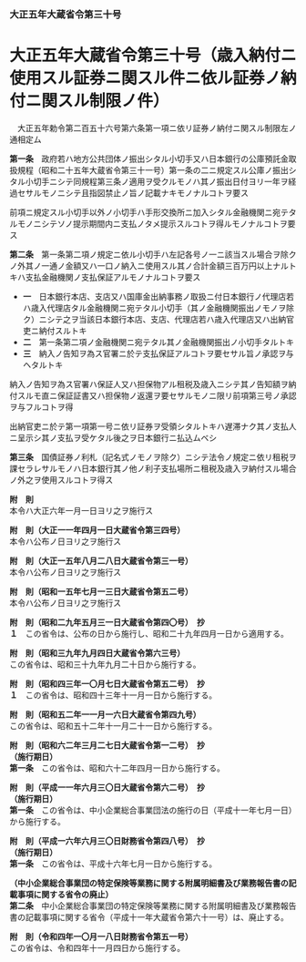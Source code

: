 ### 大正五年大蔵省令第三十号  
# 大正五年大蔵省令第三十号（歳入納付ニ使用スル証券ニ関スル件ニ依ル証券ノ納付ニ関スル制限ノ件）  
　大正五年勅令第二百五十六号第六条第一項ニ依リ証券ノ納付ニ関スル制限左ノ通相定ム  
  
**第一条**　政府若ハ地方公共団体ノ振出シタル小切手又ハ日本銀行の公庫預託金取扱規程（昭和二十五年大蔵省令第三十一号）第一条の二ニ規定スル公庫ノ振出シタル小切手ニシテ同規程第三条ノ適用ヲ受クルモノハ其ノ振出日付ヨリ一年ヲ経過セサルモノニシテ且指図禁止ノ旨ノ記載ナキモノナルコトヲ要ス  
  
前項ニ規定スル小切手以外ノ小切手ハ手形交換所ニ加入シタル金融機関ニ宛テタルモノニシテソノ提示期間内ニ支払ノタメ提示スルコトヲ得ルモノナルコトヲ要ス  
  
**第二条**　第一条第二項ノ規定ニ依ル小切手ハ左記各号ノ一ニ該当スル場合ヲ除クノ外其ノ一通ノ金額又ハ一口ノ納入ニ使用スル其ノ合計金額三百万円以上ナルトキハ支払金融機関ノ支払保証アルモノナルコトヲ要ス  
* **一**　日本銀行本店、支店又ハ国庫金出納事務ノ取扱ニ付日本銀行ノ代理店若ハ歳入代理店タル金融機関ニ宛テタル小切手（其ノ金融機関振出ノモノヲ除ク）ニシテ之ヲ当該日本銀行本店、支店、代理店若ハ歳入代理店又ハ出納官吏ニ納付スルトキ  
* **二**　第一条第二項ノ金融機関ニ宛テタル其ノ金融機関振出ノ小切手タルトキ  
* **三**　納入ノ告知ヲ為ス官署ニ於テ支払保証アルコトヲ要セサル旨ノ承認ヲ与ヘタルトキ  
  
納入ノ告知ヲ為ス官署ハ保証人又ハ担保物アル租税及歳入ニシテ其ノ告知額ヲ納付スルモ直ニ保証証書又ハ担保物ノ返還ヲ要セサルモノニ限リ前項第三号ノ承認ヲ与フルコトヲ得  
  
出納官吏ニ於テ第一項第一号ニ依リ証券ヲ受領シタルトキハ遅滞ナク其ノ支払人ニ呈示シ其ノ支払ヲ受ケタル後之ヲ日本銀行ニ払込ムベシ  
  
**第三条**　国債証券ノ利札（記名式ノモノヲ除ク）ニシテ法令ノ規定ニ依リ租税ヲ課セラレサルモノハ日本銀行其ノ他ノ利子支払場所ニ租税及歳入ヲ納付スル場合ノ外之ヲ使用スルコトヲ得ス  
  
**附　則**  
本令ハ大正六年一月一日ヨリ之ヲ施行ス  
  
**附　則（大正一一年四月一日大蔵省令第三四号）**  
本令ハ公布ノ日ヨリ之ヲ施行ス  
  
**附　則（大正一五年八月二八日大蔵省令第三一号）**  
本令ハ公布ノ日ヨリ之ヲ施行ス  
  
**附　則（昭和一五年七月一三日大蔵省令第五二号）**  
本令ハ公布ノ日ヨリ之ヲ施行ス  
  
**附　則（昭和二九年五月三一日大蔵省令第四〇号）　抄**  
**１**　この省令は、公布の日から施行し、昭和二十九年四月一日から適用する。  
  
**附　則（昭和三九年九月四日大蔵省令第六三号）**  
この省令は、昭和三十九年九月二十日から施行する。  
  
**附　則（昭和四三年一〇月七日大蔵省令第五二号）　抄**  
**１**　この省令は、昭和四十三年十一月一日から施行する。  
  
**附　則（昭和五二年一一月一六日大蔵省令第四九号）**  
この省令は、昭和五十二年十一月二十一日から施行する。  
  
**附　則（昭和六二年三月二七日大蔵省令第一二号）　抄**  
**（施行期日）**  
**第一条**　この省令は、昭和六十二年四月一日から施行する。  
  
**附　則（平成一一年六月三〇日大蔵省令第六二号）　抄**  
**（施行期日）**  
**第一条**　この省令は、中小企業総合事業団法の施行の日（平成十一年七月一日）から施行する。  
  
**附　則（平成一六年六月三〇日財務省令第四八号）　抄**  
**（施行期日）**  
**第一条**　この省令は、平成十六年七月一日から施行する。  
  
**（中小企業総合事業団の特定保険等業務に関する附属明細書及び業務報告書の記載事項に関する省令の廃止）**  
**第二条**　中小企業総合事業団の特定保険等業務に関する附属明細書及び業務報告書の記載事項に関する省令（平成十一年大蔵省令第六十一号）は、廃止する。  
  
**附　則（令和四年一〇月一八日財務省令第五一号）**  
この省令は、令和四年十一月四日から施行する。  
  
